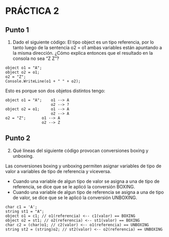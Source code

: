 # PRÁCTICA 2

## Punto 1
1) Dado el siguiente código: El tipo object es un tipo referencia, por lo tanto luego de la sentencia o2 = o1 ambas variables están apuntando a la misma dirección. ¿Cómo explica entonces que el resultado en la consola no sea “Z Z”?
~~~
object o1 = "A";
object o2 = o1;
o2 = "Z";
Console.WriteLine(o1 + " " + o2);
~~~
Esto es porque son dos objetos distintos tengo:
~~~
object o1 = "A";    o1 --> A
                    o2 --> ?
object o2 = o1;     o1 --> A
                    o2 --> A
o2 = "Z";       o1 --> A
                o2 --> Z
~~~

## Punto 2
2) Qué líneas del siguiente código provocan conversiones boxing y unboxing.

Las conversiones boxing y unboxing permiten asignar variables de tipo de valor a variables de tipo de referencia y viceversa.
* Cuando una variable de algun tipo de valor se asigna a una de tipo de referencia, se dice que se le aplicó la conversión BOXING.
* Cuando una variable de algun tipo de referencia se asigna a una de tipo de valor, se dice que se le aplicó la conversión UNBOXING.
~~~
char c1 = 'A'; 
string st1 = "A"; 
object o1 = c1; // o1(referencia) <-- c1(valor) == BOXING
object o2 = st1; // o2(referencia) <-- st1(valor) == BOXING
char c2 = (char)o1; // c2(valor) <-- o1(referencia) == UNBOXING
string st2 = (string)o2; // st2(valor) <-- o2(referencia) == UNBOXING
~~~
